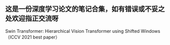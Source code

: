 ## 这是一份深度学习论文的笔记合集，如有错误或不妥之处欢迎指正交流呀



Swin Transformer: Hierarchical Vision Transformer using Shifted Windows （ICCV 2021 best paper）
